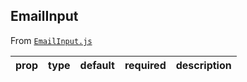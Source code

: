 
## EmailInput

From [`EmailInput.js`](EmailInput.js)



prop | type | default | required | description
---- | :----: | :-------: | :--------: | -----------



